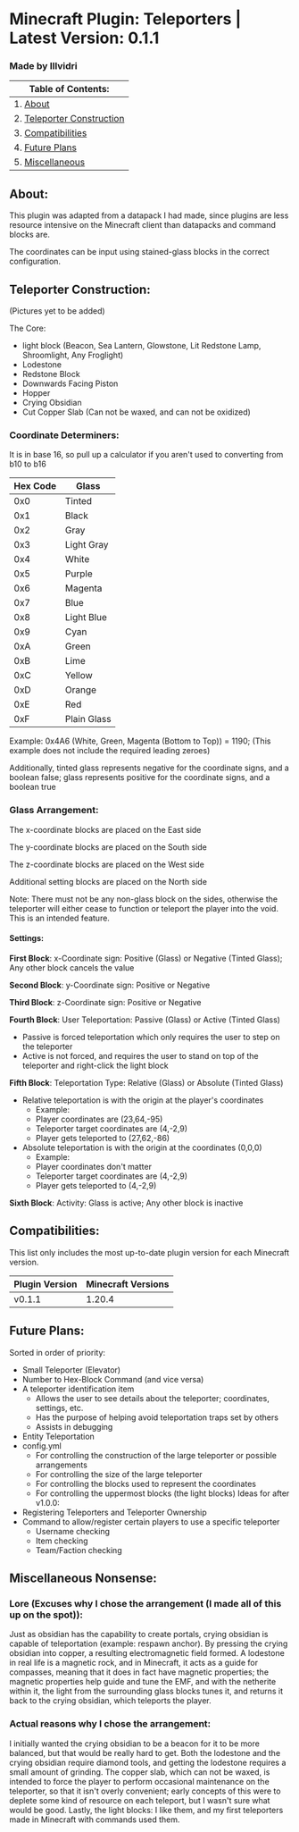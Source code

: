 # Minecraft Plugin: Teleporters | Latest Version: 0.1.1
### Made by Illvidri

| Table of Contents:                                     |
|--------------------------------------------------------|
| 1. [About](#About)                                     |
| 2. [Teleporter Construction](#Teleporter-Construction) |
| 3. [Compatibilities](#Compatibilities)                 |
| 4. [Future Plans](#Future-Plans)                       |
| 5. [Miscellaneous](#Miscellaneous-Nonsense)            |

## About:
This plugin was adapted from a datapack I had made, since plugins are less resource intensive on the Minecraft client than datapacks and command blocks are.

The coordinates can be input using stained-glass blocks in the correct configuration.

## Teleporter Construction:
(Pictures yet to be added)

The Core:
- light block (Beacon, Sea Lantern, Glowstone, Lit Redstone Lamp, Shroomlight, Any Froglight)
- Lodestone
- Redstone Block
- Downwards Facing Piston
- Hopper
- Crying Obsidian
- Cut Copper Slab (Can not be waxed, and can not be oxidized)

### Coordinate Determiners:
It is in base 16, so pull up a calculator if you aren't used to converting from b10 to b16

| Hex Code | Glass       |
|----------|-------------|
| 0x0      | Tinted      |
| 0x1      | Black       |
| 0x2      | Gray        |
| 0x3      | Light Gray  |
| 0x4      | White       |
| 0x5      | Purple      |
| 0x6      | Magenta     |
| 0x7      | Blue        |
| 0x8      | Light Blue  |
| 0x9      | Cyan        |
| 0xA      | Green       |
| 0xB      | Lime        |
| 0xC      | Yellow      |
| 0xD      | Orange      |
| 0xE      | Red         |
| 0xF      | Plain Glass |

Example: 0x4A6 (White, Green, Magenta (Bottom to Top)) = 1190; (This example does not include the required leading zeroes)

Additionally, tinted glass represents negative for the coordinate signs, and a boolean false;
glass represents positive for the coordinate signs, and a boolean true

### Glass Arrangement:
The x-coordinate blocks are placed on the East side

The y-coordinate blocks are placed on the South side

The z-coordinate blocks are placed on the West side

Additional setting blocks are placed on the North side

Note: There must not be any non-glass block on the sides, otherwise the
teleporter will either cease to function or teleport the player
into the void. This is an intended feature.

#### Settings:

**First Block**: x-Coordinate sign: Positive (Glass) or Negative (Tinted Glass); Any other block cancels the value

**Second Block**: y-Coordinate sign: Positive or Negative

**Third Block**: z-Coordinate sign: Positive or Negative

**Fourth Block**: User Teleportation: Passive (Glass) or Active (Tinted Glass)
- Passive is forced teleportation which only requires the user to step on the teleporter
- Active is not forced, and requires the user to stand on top of the teleporter and right-click the light block

**Fifth Block**: Teleportation Type: Relative (Glass) or Absolute (Tinted Glass)
- Relative teleportation is with the origin at the player's coordinates
  - Example:
  - Player coordinates are (23,64,-95)
  - Teleporter target coordinates are (4,-2,9)
  - Player gets teleported to (27,62,-86)
- Absolute teleportation is with the origin at the coordinates (0,0,0)
  - Example:
  - Player coordinates don't matter
  - Teleporter target coordinates are (4,-2,9)
  - Player gets teleported to (4,-2,9)

**Sixth Block**: Activity: Glass is active; Any other block is inactive

## Compatibilities:
This list only includes the most up-to-date plugin version
for each Minecraft version.

| Plugin Version | Minecraft Versions |
|----------------|--------------------|
| v0.1.1         | 1.20.4             |

## Future Plans:
Sorted in order of priority:
- Small Teleporter (Elevator)
- Number to Hex-Block Command (and vice versa)
- A teleporter identification item
  - Allows the user to see details about the teleporter; coordinates, settings, etc.
  - Has the purpose of helping avoid teleportation traps set by others
  - Assists in debugging
- Entity Teleportation
- config.yml
  - For controlling the construction of the large teleporter or possible arrangements
  - For controlling the size of the large teleporter
  - For controlling the blocks used to represent the coordinates
  - For controlling the uppermost blocks (the light blocks)
Ideas for after v1.0.0:
- Registering Teleporters and Teleporter Ownership
- Command to allow/register certain players to use a specific teleporter
  - Username checking
  - Item checking
  - Team/Faction checking

## Miscellaneous Nonsense:
### Lore (Excuses why I chose the arrangement (I made all of this up on the spot)):
Just as obsidian has the capability to create portals, crying obsidian is capable of teleportation (example: respawn anchor). By pressing the crying obsidian into copper, a resulting electromagnetic field formed. A lodestone in real life is a magnetic rock, and in Minecraft, it acts as a guide for compasses, meaning that it does in fact have magnetic properties; the magnetic properties help guide and tune the EMF, and with the netherite within it, the light from the surrounding glass blocks tunes it, and returns it back to the crying obsidian, which teleports the player.

### Actual reasons why I chose the arrangement:
I initially wanted the crying obsidian to be a beacon for it to be more balanced, but that would be really hard to get. Both the lodestone and the crying obsidian require diamond tools, and getting the lodestone requires a small amount of grinding. The copper slab, which can not be waxed, is intended to force the player to perform occasional maintenance on the teleporter, so that it isn't overly convenient; early concepts of this were to deplete some kind of resource on each teleport, but I wasn't sure what would be good. Lastly, the light blocks: I like them, and my first teleporters made in Minecraft with commands used them.